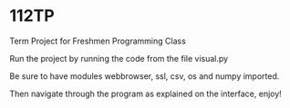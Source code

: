 # 112TP
Term Project for Freshmen Programming Class

Run the project by running the code from the file visual.py 

Be sure to have modules webbrowser, ssl, csv, os and numpy imported. 


Then navigate through the program as explained on the interface, enjoy!
